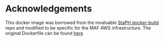 # Acknowledgements

This docker image was borrowed from the invaluable [StaPH docker-build](https://github.com/StaPH-B/docker-builds/) repo and modified to be specific for the MAF AWS infrastructure. The original Dockerfile can be found [here](https://github.com/StaPH-B/docker-builds/blob/master/bakta/1.9.3/Dockerfile)
